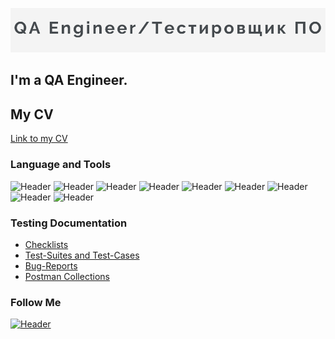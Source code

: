 [![Header](https://github.com/melaaro/melaaro/blob/main/assets/header%20pic(2).png)](https://github.com/melaaro/melaaro)
## I'm a QA Engineer. 
 
## My CV
[Link to my CV](https://drive.google.com/file/d/1cNap7Jw0EqU8Gh0xtG9sF6DaWHBV98Iy/view?usp=share_link)

### Language and Tools
![Header](https://img.shields.io/badge/Jira-090909?style=for-the-badge&logo=jira&logoColor=136be1)
![Header](https://img.shields.io/badge/Postman-090909?style=for-the-badge&logo=postman&logoColor=f76935)
![Header](https://img.shields.io/badge/Swagger-090909?style=for-the-badge&logo=swagger&logoColor=7ede2b)
![Header](https://img.shields.io/badge/Github-090909?style=for-the-badge&logo=github&logoColor=8cc4d7)
![Header](https://img.shields.io/badge/SQL-090909?style=for-the-badge&logo=sql)
![Header](https://img.shields.io/badge/DevTools-090909?style=for-the-badge&logo=googlechrome&logoColor=2674f2)
![Header](https://img.shields.io/badge/python-090909?style=for-the-badge&logo=python)
![Header](https://img.shields.io/badge/selenium-090909?style=for-the-badge&logo=selenium)
![Header](https://img.shields.io/badge/confluence-090909?style=for-the-badge&logo=confluence)

### Testing Documentation

- [Checklists](https://drive.google.com/drive/folders/1_QqilDY87M8kf-P21wQaGqHGzv1OTCwC?usp=share_link)
- [Test-Suites and Test-Cases](https://drive.google.com/drive/folders/1lcnf0kK1_m59UeJhusGkW3gBu22Qjo-G?usp=share_link)
- [Bug-Reports](https://drive.google.com/drive/folders/1h-kLvaRCnQZ8tMm8rhNjQgXz65bvKex-?usp=share_link)
- [Postman Collections](https://www.postman.com/lively-comet-137813/workspace/petstore/collection/23344065-591e39f8-76d3-4475-a708-9849e4b08d73?action=share&creator=23344065)

### Follow Me
[![Header](https://img.shields.io/badge/Linkedin-090909?style=for-the-badge&logo=linkedin&logoColor=0073b1)](https://www.linkedin.com/in/olga-kunitsa/)

<!--
**melaaro/melaaro** is a ✨ _special_ ✨ repository because its `README.md` (this file) appears on your GitHub profile.

Here are some ideas to get you started:

- 🔭 I’m currently working on ...
- 🌱 I’m currently learning ...
- 👯 I’m looking to collaborate on ...
- 🤔 I’m looking for help with ...
- 💬 Ask me about ...
- 📫 How to reach me: ...
- 😄 Pronouns: ...
- ⚡ Fun fact: ...
-->
